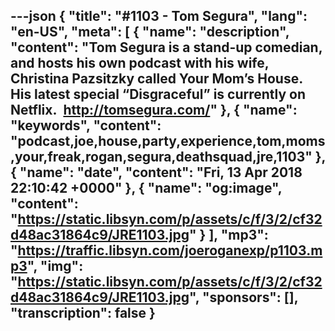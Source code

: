 ---json
{
  "title": "#1103 - Tom Segura",
  "lang": "en-US",
  "meta": [
    {
      "name": "description",
      "content": "Tom Segura is a stand-up comedian, and hosts his own podcast with his wife, Christina Pazsitzky called Your Mom’s House. His latest special “Disgraceful” is currently on Netflix.  http://tomsegura.com/"
    },
    {
      "name": "keywords",
      "content": "podcast,joe,house,party,experience,tom,moms,your,freak,rogan,segura,deathsquad,jre,1103"
    },
    {
      "name": "date",
      "content": "Fri, 13 Apr 2018 22:10:42 +0000"
    },
    {
      "name": "og:image",
      "content": "https://static.libsyn.com/p/assets/c/f/3/2/cf32d48ac31864c9/JRE1103.jpg"
    }
  ],
  "mp3": "https://traffic.libsyn.com/joeroganexp/p1103.mp3",
  "img": "https://static.libsyn.com/p/assets/c/f/3/2/cf32d48ac31864c9/JRE1103.jpg",
  "sponsors": [],
  "transcription": false
}
---
<episode-header />

<timemark seconds="0" />

<transcribe-call-to-action />

<episode-footer />